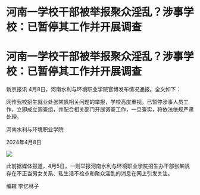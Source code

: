 # 河南一学校干部被举报聚众淫乱？涉事学校：已暂停其工作并开展调查

# 河南一学校干部被举报聚众淫乱？涉事学校：已暂停其工作并开展调查

新京报讯 4月8日，河南水利与环境职业学院官博发布情况通报。全文如下：

网传我校招生就业处张某帆相关问题的举报，学校高度重视，已暂停涉事人员工作，立即成立调查组，并配合相关部门开展调查工作，一旦查实，将依法依规严肃处理。

河南水利与环境职业学院

2024年4月8日

![](https://inews.gtimg.com/om_bt/O889kt5EkoArJyFHbKafaxT68Qp2JH3kROUdZGhJ_TRGkAA/1000)

此前据媒体报道，4月5日，一则举报河南水利与环境职业学院招生办干部张某帆存在不正当男女关系、私生活不检点和聚众淫乱的消息在网上引发关注。

编辑 李忆林子

